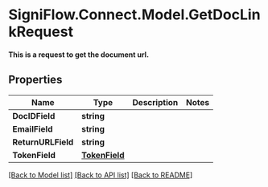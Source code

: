 # SigniFlow.Connect.Model.GetDocLinkRequest
#### This is a request to get the document url.

## Properties

Name | Type | Description | Notes
------------ | ------------- | ------------- | -------------
**DocIDField** | **string** |  | 
**EmailField** | **string** |  | 
**ReturnURLField** | **string** |  | 
**TokenField** | [**TokenField**](TokenField.md) |  | 

[[Back to Model list]](../README.md#documentation-for-models) [[Back to API list]](../README.md#documentation-for-api-endpoints) [[Back to README]](../README.md)

